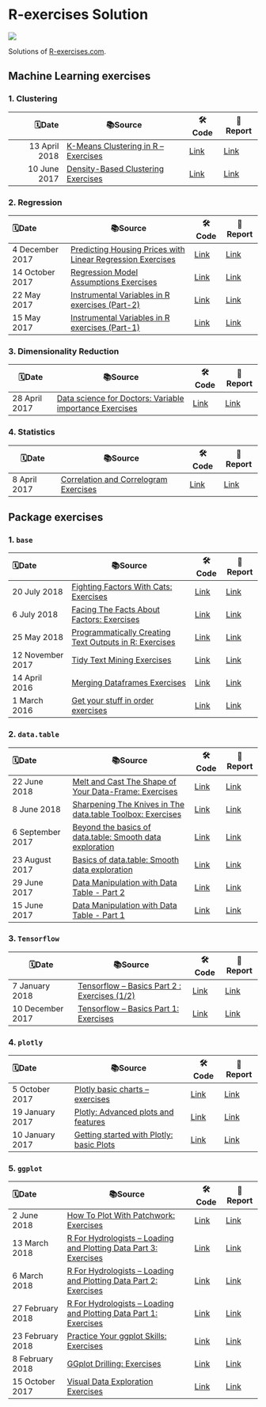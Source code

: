 # R-exercises Solution
![](https://www.r-exercises.com/wnw-images/wp-content/uploads/2015/10/R-exercises-logo22.pngmin.png)

Solutions of [R-exercises.com](https://www.r-exercises.com/).

## Machine Learning exercises
### 1. Clustering

|         🗓️Date | 📚Source                                                      | 🛠️Code                                                        | 📝Report                                                      |
| ------------: | ------------------------------------------------------------ | ------------------------------------------------------------ | ------------------------------------------------------------ |
| 13 April 2018 | [K-Means Clustering in R – Exercises](https://www.r-exercises.com/2018/04/13/11256/) | [Link](https://github.com/swsoyee/r-exercises/blob/master/K-Means%20Clustering%20in%20R%20%E2%80%93%20Exercises.Rmd) | [Link](https://github.com/swsoyee/r-exercises/blob/master/K-Means_Clustering_in_R_%E2%80%93_Exercises.md) |
|  10 June 2017 | [Density-Based Clustering Exercises](https://www.r-exercises.com/2017/06/10/density-based-clustering-exercises/) | [Link](https://github.com/swsoyee/r-exercises/blob/master/Density-Based%20Clustering%20Exercises.Rmd) | [Link](https://github.com/swsoyee/r-exercises/blob/master/Density-Based_Clustering_Exercises.md) |



### 2. Regression

| 🗓️Date           | 📚Source                                                      | 🛠️Code                                                        | 📝Report                                                      |
| :-------------- | ------------------------------------------------------------ | ------------------------------------------------------------ | ------------------------------------------------------------ |
| 4 December 2017 | [Predicting Housing Prices with Linear Regression Exercises](https://www.r-exercises.com/2017/12/04/boston-regression-exercises/) | [Link](https://github.com/swsoyee/r-exercises/blob/master/Predicting%20Housing%20Prices%20with%20Linear%20Regression%20Exercises.Rmd) | [Link](https://github.com/swsoyee/r-exercises/blob/master/Predicting_Housing_Prices_with_Linear_Regression_Exercises.md) |
| 14 October 2017 | [Regression Model Assumptions Exercises](https://www.r-exercises.com/2017/10/14/regression-model-assumptions-exercises/) | [Link](https://github.com/swsoyee/r-exercises/blob/master/Regression%20Model%20Assumptions%20Exercises.Rmd) | [Link](https://github.com/swsoyee/r-exercises/blob/master/Regression_Model_Assumptions_Exercises.md) |
| 22 May 2017     | [Instrumental Variables in R exercises (Part-2)](https://www.r-exercises.com/2017/05/22/instrumental-variables-in-r-exercises-part-2/) | [Link](https://github.com/swsoyee/r-exercises/blob/master/Instrumental%20Variables%20in%20R%20exercises%20(Part-2).Rmd) | [Link](https://github.com/swsoyee/r-exercises/blob/master/Instrumental_Variables_in_R_exercises__Part-2_.md) |
| 15 May 2017     | [Instrumental Variables in R exercises (Part-1)](https://www.r-exercises.com/2017/05/15/instrumental-variables-in-r-exercises-part-1/) | [Link](https://github.com/swsoyee/r-exercises/blob/master/Instrumental%20Variables%20in%20R%20exercises%20(Part-1).Rmd) | [Link](https://github.com/swsoyee/r-exercises/blob/master/Instrumental_Variables_in_R_exercises__Part-1_.md) |



### 3. Dimensionality Reduction

| 🗓️Date         | 📚Source                                                      | 🛠️Code                                                        | 📝Report                                                      |
| ------------- | ------------------------------------------------------------ | ------------------------------------------------------------ | ------------------------------------------------------------ |
| 28 April 2017 | [Data science for Doctors: Variable importance Exercises](https://www.r-exercises.com/2017/04/28/data-science-for-doctors-variable-importance/) | [Link](https://github.com/swsoyee/r-exercises/blob/master/Data%20science%20for%20Doctors%20Variable%20importance%20Exercises.Rmd) | [Link](https://github.com/swsoyee/r-exercises/blob/master/Data_science_for_Doctors_Variable_importance_Exercises.md) |



### 4. Statistics

| 🗓️Date        | 📚Source                                                      | 🛠️Code                                                        | 📝Report                                                      |
| ------------ | ------------------------------------------------------------ | ------------------------------------------------------------ | ------------------------------------------------------------ |
| 8 April 2017 | [Correlation and Correlogram Exercises](https://www.r-exercises.com/2017/04/08/correlation-and-correlogram-exercises/) | [Link](https://github.com/swsoyee/r-exercises/blob/master/Correlation%20and%20Correlogram%20Exercises.Rmd) | [Link](https://github.com/swsoyee/r-exercises/blob/master/Correlation_and_Correlogram_Exercises.md) |




## Package exercises
### 1. `base`

| 🗓️Date            | 📚Source                                                      | 🛠️Code                                                        | 📝Report                                                      |
| :--------------- | ------------------------------------------------------------ | ------------------------------------------------------------ | ------------------------------------------------------------ |
| 20 July 2018     | [Fighting Factors With Cats: Exercises](https://www.r-exercises.com/2018/07/20/fighting-factors-with-cats-exercises/) | [Link](https://github.com/swsoyee/r-exercises/blob/master/Fighting%20Factors%20With%20Cats%20Exercises.Rmd) | [Link](https://github.com/swsoyee/r-exercises/blob/master/Fighting_Factors_With_Cats_Exercises.md) |
| 6 July 2018      | [Facing The Facts About Factors: Exercises](https://www.r-exercises.com/2018/07/06/facing-the-facts-about-factors-exercises/) | [Link](https://github.com/swsoyee/r-exercises/blob/master/Facing%20The%20Facts%20About%20Factors%20Exercises.Rmd) | [Link](https://github.com/swsoyee/r-exercises/blob/master/Facing_The_Facts_About_Factors_Exercises.md) |
| 25 May 2018      | [Programmatically Creating Text Outputs in R: Exercises](https://www.r-exercises.com/2018/05/25/programmatically-creating-text-output-in-r-exercises/) | [Link](https://github.com/swsoyee/r-exercises/blob/master/Programmatically%20Creating%20Text%20Outputs%20in%20R%20Exercises.Rmd) | [Link](https://github.com/swsoyee/r-exercises/blob/master/Programmatically_Creating_Text_Outputs_in_R_Exercises.md) |
| 12 November 2017 | [Tidy Text Mining Exercises](https://www.r-exercises.com/2017/11/12/tidy-text-mining-exercises/) | [Link](https://github.com/swsoyee/r-exercises/blob/master/Tidy%20Text%20Mining%20Exercises.Rmd) | [Link](https://github.com/swsoyee/r-exercises/blob/master/Tidy_Text_Mining_Exercises.md) |
| 14 April 2016    | [Merging Dataframes Exercises](https://www.r-exercises.com/2016/04/14/merging-dataframes-exercises/) | [Link](https://github.com/swsoyee/r-exercises/blob/master/Merging%20Dataframes%20Exercises.Rmd) | [Link](https://github.com/swsoyee/r-exercises/blob/master/Merging_Dataframes_Exercises.md) |
| 1 March 2016     | [Get your stuff in order exercises](https://www.r-exercises.com/2016/03/01/get-your-stuff-in-order-exercises/) | [Link](https://github.com/swsoyee/r-exercises/blob/master/Get%20your%20stuff%20in%20order%20exercises.Rmd) | [Link](https://github.com/swsoyee/r-exercises/blob/master/Get_your_stuff_in_order_exercises.md) |



### 2. `data.table`

| 🗓️Date            | 📚Source                                                      | 🛠️Code                                                        | 📝Report                                                      |
| :--------------- | ------------------------------------------------------------ | ------------------------------------------------------------ | ------------------------------------------------------------ |
| 22 June 2018     | [Melt and Cast The Shape of Your Data-Frame: Exercises](https://www.r-exercises.com/2018/06/22/melt-and-cast-the-shape-of-your-data-frame-exercises/) | [Link](https://github.com/swsoyee/r-exercises/blob/master/Melt%20and%20Cast%20The%20Shape%20of%20Your%20Data-Frame%20Exercises.Rmd) | [Link](https://github.com/swsoyee/r-exercises/blob/master/Melt_and_Cast_The_Shape_of_Your_Data-Frame_Exercises.md) |
| 8 June 2018      | [Sharpening The Knives in The data.table Toolbox: Exercises](https://www.r-exercises.com/2018/06/08/sharpening-the-knives-in-the-data-table-toolbox-exercises/) | [Link](https://github.com/swsoyee/r-exercises/blob/master/Sharpening%20The%20Knives%20in%20The%20data.table%20Toolbox%20Exercises.Rmd) | [Link](https://github.com/swsoyee/r-exercises/blob/master/Sharpening_The_Knives_in_The_data.table_Toolbox_Exercises.md) |
| 6 September 2017 | [Beyond the basics of data.table: Smooth data exploration](https://www.r-exercises.com/2017/09/06/beyond-the-basics-of-data-table-smooth-data-exploration/) | [Link](https://github.com/swsoyee/r-exercises/blob/master/Beyond%20the%20basics%20of%20data.table%20Smooth%20data%20exploration.Rmd) | [Link](https://github.com/swsoyee/r-exercises/blob/master/Beyond_the_basics_of_data.table_Smooth_data_exploration.md) |
| 23 August 2017   | [Basics of data.table: Smooth data exploration](https://www.r-exercises.com/2017/08/23/basics-of-data-table-smooth-data-exploration/) | [Link](https://github.com/swsoyee/r-exercises/blob/master/Basics%20of%20data.table%20Smooth%20data%20exploration.Rmd) | [Link](https://github.com/swsoyee/r-exercises/blob/master/Basics_of_data.table_Smooth_data_exploration.md) |
| 29 June 2017     | [Data Manipulation with Data Table - Part 2](https://www.r-exercises.com/2017/06/29/data-manipulation-with-data-table-part-2/) | [Link](https://github.com/swsoyee/r-exercises/blob/master/Data%20Manipulation%20with%20Data%20Table%20-%20Part%202.Rmd) | [Link](https://github.com/swsoyee/r-exercises/blob/master/Data_Manipulation_with_Data_Table_-_Part_2.md) |
| 15 June 2017     | [Data Manipulation with Data Table - Part 1](https://www.r-exercises.com/2017/06/15/data-manipulation-with-data-table-part-1/) | [Link](https://github.com/swsoyee/r-exercises/blob/master/Data%20Manipulation%20with%20Data%20Table%20-%20Part%201.Rmd) | [Link](https://github.com/swsoyee/r-exercises/blob/master/Data_Manipulation_with_Data_Table_-_Part_1.md) |



### 3. `Tensorflow`

| 🗓️Date            | 📚Source                                                      | 🛠️Code                                                        | 📝Report                                                      |
| ---------------- | ------------------------------------------------------------ | ------------------------------------------------------------ | ------------------------------------------------------------ |
| 7 January 2018   | [Tensorflow – Basics Part 2 : Exercises (1/2)](https://www.r-exercises.com/2018/01/07/tensorflow-basics-part-2-exercises-1-2/) | [Link](https://github.com/swsoyee/r-exercises/blob/master/Tensorflow%20-%20Basics%20Part%202%20Exercises%20(1-2).Rmd) | [Link](https://github.com/swsoyee/r-exercises/blob/master/Tensorflow_-_Basics_Part_2_Exercises__1-2_.md) |
| 10 December 2017 | [Tensorflow – Basics Part 1: Exercises](https://www.r-exercises.com/2017/12/10/tensorflow-basics-part-1-exercises/) | [Link](https://github.com/swsoyee/r-exercises/blob/master/Tensorflow%20%E2%80%93%20Basics%20Part%201%20Exercises.Rmd) | [Link](https://github.com/swsoyee/r-exercises/blob/master/Tidy_Text_Mining_Exercises.md) |



### 4. `plotly`

| 🗓️Date           | 📚Source                                                      | 🛠️Code                                                        | 📝Report                                                      |
| :-------------- | ------------------------------------------------------------ | ------------------------------------------------------------ | ------------------------------------------------------------ |
| 5 October 2017  | [Plotly basic charts – exercises](https://www.r-exercises.com/2017/10/05/plotly-basic-charts-exercises/) | [Link](https://github.com/swsoyee/r-exercises/blob/master/Plotly%20basic%20charts%20exercises.Rmd) | [Link](https://github.com/swsoyee/r-exercises/blob/master/Plotly_basic_charts_exercises.md) |
| 19 January 2017 | [Plotly: Advanced plots and features](https://www.r-exercises.com/2017/01/19/plotly-advanced-plots-and-features/) | [Link](https://github.com/swsoyee/r-exercises/blob/master/Plotly%20Advanced%20plots%20and%20features.Rmd) | [Link](https://github.com/swsoyee/r-exercises/blob/master/Plotly_Advanced_plots_and_features.md) |
| 10 January 2017 | [Getting started with Plotly: basic Plots](https://www.r-exercises.com/2017/01/10/getting-started-with-plotly-basic-plots/) | [Link](https://github.com/swsoyee/r-exercises/blob/master/Getting%20started%20with%20Plotly%20basic%20Plots.Rmd) | [Link](https://github.com/swsoyee/r-exercises/blob/master/Getting_started_with_Plotly_basic_Plots.md) |



### 5. `ggplot`

| 🗓️Date            | 📚Source                                                      | 🛠️Code                                                        | 📝Report                                                      |
| :--------------- | ------------------------------------------------------------ | ------------------------------------------------------------ | ------------------------------------------------------------ |
| 2 June 2018      | [How To Plot With Patchwork: Exercises](https://www.r-exercises.com/2018/06/02/how-to-plot-with-patchwork-exercises/) | [Link](https://github.com/swsoyee/r-exercises/blob/master/How%20To%20Plot%20With%20Patchwork%20Exercises.Rmd) | [Link](https://github.com/swsoyee/r-exercises/blob/master/How_To_Plot_With_Patchwork_Exercises.md) |
| 13 March 2018    | [R For Hydrologists – Loading and Plotting Data Part 3: Exercises](https://www.r-exercises.com/2018/03/13/r-for-hydrologists-loading-and-plotting-data-part-3/) | [Link](https://github.com/swsoyee/r-exercises/blob/master/R%20For%20Hydrologists%20%E2%80%93%20Loading%20and%20Plotting%20Data%20Part%203%20Exercises.Rmd) | [Link](https://github.com/swsoyee/r-exercises/blob/master/R_For_Hydrologists_%E2%80%93_Loading_and_Plotting_Data_Part_3_Exercises.md) |
| 6 March 2018     | [R For Hydrologists – Loading and Plotting Data Part 2: Exercises](https://www.r-exercises.com/2018/03/06/r-for-hydrologists-loading-and-plotting-data-part-2/) | [Link](https://github.com/swsoyee/r-exercises/blob/master/R%20For%20Hydrologists%20%E2%80%93%20Loading%20and%20Plotting%20Data%20Part%202%20Exercises.Rmd) | [Link](https://github.com/swsoyee/r-exercises/blob/master/R_For_Hydrologists_%E2%80%93_Loading_and_Plotting_Data_Part_2_Exercises.md) |
| 27 February 2018 | [R For Hydrologists – Loading and Plotting Data Part 1: Exercises](https://www.r-exercises.com/2018/02/27/r-for-hydrologists-loading-and-plotting-the-data-part-1/) | [Link](https://github.com/swsoyee/r-exercises/blob/master/R%20For%20Hydrologists%20%E2%80%93%20Loading%20and%20Plotting%20Data%20Part%201%20Exercises.Rmd) | [Link](https://github.com/swsoyee/r-exercises/blob/master/R_For_Hydrologists_%E2%80%93_Loading_and_Plotting_Data_Part_1_Exercises.md) |
| 23 February 2018 | [Practice Your ggplot Skills: Exercises](https://www.r-exercises.com/2018/02/23/practice-you-ggplot-skills-exercises/) | [Link](https://github.com/swsoyee/r-exercises/blob/master/Practice%20Your%20ggplot%20Skills%20Exercises.Rmd) | [Link](https://github.com/swsoyee/r-exercises/blob/master/Practice_Your_ggplot_Skills_Exercises.md) |
| 8 February 2018  | [GGplot Drilling: Exercises](https://www.r-exercises.com/2018/02/08/ggplot-drilling-exercises/) | [Link](https://github.com/swsoyee/r-exercises/blob/master/GGplot%20Drilling%20Exercises.Rmd) | [Link](https://github.com/swsoyee/r-exercises/blob/master/GGplot_Drilling_Exercises.md) |
| 15 October 2017  | [Visual Data Exploration Exercises](https://www.r-exercises.com/2017/10/15/visual-data-exploration-exercises/) | [Link](https://github.com/swsoyee/r-exercises/blob/master/Visual%20Data%20Exploration%20Exercises.Rmd) | [Link](https://github.com/swsoyee/r-exercises/blob/master/Visual_Data_Exploration_Exercises.md) |

